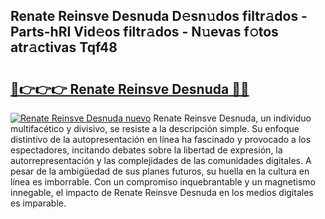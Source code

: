 ## Renate Reinsve Desnuda D𝚎sn𝚞dos filtr𝚊dos - Parts-hRI Vid𝚎os filtr𝚊dos - N𝚞evas f𝚘tos atr𝚊ctivas Tqf48

# <h2><a href="http://mb1ijl.tromn.icu/?c=Renate+Reinsve+Desnuda">🔗👉👉👉 Renate Reinsve Desnuda 🔗🔗</a></h2>

[![Renate Reinsve Desnuda nuevo](https://i.imgur.com/pEAQMta.gif)](http://mb1ijl.tromn.icu/?c=Renate+Reinsve+Desnuda)
Renate Reinsve Desnuda, un individuo multifacético y divisivo, se resiste a la descripción simple. Su enfoque distintivo de la autopresentación en línea ha fascinado y provocado a los espectadores, incitando debates sobre la libertad de expresión, la autorrepresentación y las complejidades de las comunidades digitales. A pesar de la ambigüedad de sus planes futuros, su huella en la cultura en línea es imborrable. Con un compromiso inquebrantable y un magnetismo innegable, el impacto de Renate Reinsve Desnuda en los medios digitales es imparable.
